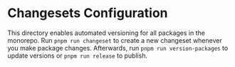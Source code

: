 # Changesets Configuration

This directory enables automated versioning for all packages in the monorepo. Run `pnpm run changeset` to create a new changeset whenever you make package changes. Afterwards, run `pnpm run version-packages` to update versions or `pnpm run release` to publish.
